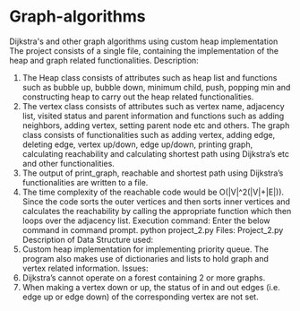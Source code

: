 # Graph-algorithms
Dijkstra's and other graph algorithms using custom heap implementation
The project consists of a single file, containing the implementation of the heap and graph related functionalities.
Description:
1)	The Heap class consists of attributes such as heap list and functions such as bubble up, bubble down, minimum child, push, popping min and constructing heap to carry out the heap related functionalities.
2)	The vertex class consists of attributes such as vertex name, adjacency list, visited status and parent information and functions such as adding neighbors, adding vertex, setting parent node etc and others. The graph class consists of functionalities such as adding vertex, adding edge, deleting edge, vertex up/down, edge up/down, printing graph, calculating reachability and calculating shortest path using Dijkstra’s etc and other functionalities.
3)	The output of print_graph, reachable and shortest path using Dijkstra’s functionalities are written to a file.
4)	The time complexity of the reachable code would be O(|V|^2(|V|+|E|)). Since the code sorts the outer vertices and then sorts inner vertices and calculates the reachability by calling the appropriate function which then loops over the adjacency list.
Execution command:
Enter the below command in command prompt.
python project_2.py <graph file> <queries file> <output file>
Files:
Project_2.py
Description of Data Structure used:
1)	Custom heap implementation for implementing priority queue. The program also makes use of dictionaries and lists to hold graph and vertex related information.
Issues:
1)	Dijkstra’s cannot operate on a forest containing 2 or more graphs.
2)	When making a vertex down or up, the status of in and out edges (i.e. edge up or edge down) of the corresponding vertex are not set.
